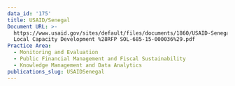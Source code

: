 ```yaml
---
data_id: '175'
title: USAID/Senegal
Document URL: >-
  https://www.usaid.gov/sites/default/files/documents/1860/USAID-Senegal BPA for
  Local Capacity Development %28RFP SOL-685-15-000036%29.pdf
Practice Area:
  - Monitoring and Evaluation
  - Public Financial Management and Fiscal Sustainability
  - Knowledge Management and Data Analytics
publications_slug: USAIDSenegal
---
```

